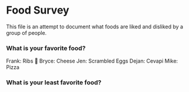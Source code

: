# Food Survey

This file is an attempt to document what foods are liked and disliked by a group of people.

### What is your favorite food?
Frank: Ribs :meat_on_bone:
Bryce: Cheese
Jen: Scrambled Eggs
Dejan: Cevapi
Mike: Pizza

### What is your least favorite food?
